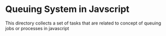 # Queuing System in Javscript

This directory collects a set of tasks that are related to concept of queuing jobs or processes in javascript
